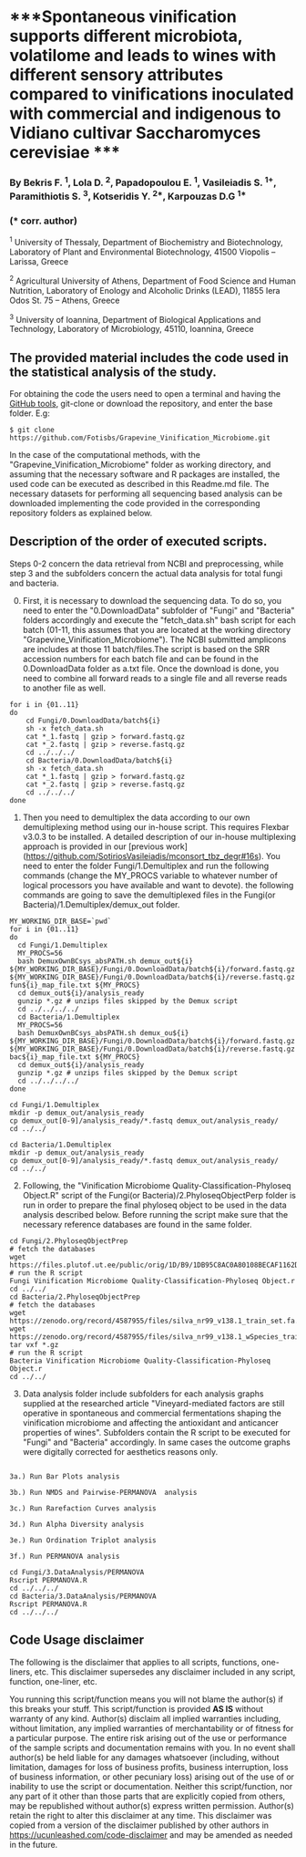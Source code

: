 # ***Spontaneous vinification supports different microbiota, volatilome and leads to wines with different sensory attributes compared to vinifications inoculated with commercial and indigenous to Vidiano cultivar Saccharomyces cerevisiae ***

### By Bekris F. <sup>1</sup>, Lola D. <sup>2</sup>, Papadopoulou E. <sup>1</sup>, Vasileiadis S. <sup>1+</sup>, Paramithiotis S. <sup>3</sup>, Kotseridis Y. <sup>2*</sup>, Karpouzas D.G <sup>1*</sup>

### (\* corr. author)

<sup>1</sup> University of Thessaly, Department of Biochemistry and Biotechnology, Laboratory of Plant and Environmental Biotechnology, 41500 Viopolis – Larissa, Greece

<sup>2</sup> Agricultural University of Athens, Department of Food Science and Human Nutrition, Laboratory of Enology and Alcoholic Drinks (LEAD),  11855 Iera Odos St. 75 – Athens, Greece

<sup>3</sup> University of Ioannina, Department of Biological Applications and Technology, Laboratory of Microbiology, 45110, Ioannina, Greece


## The provided material includes the code used in the statistical analysis of the study.

For obtaining the code the users need to open a terminal and having the [GitHub tools](https://github.com/git-guides/install-git), git-clone or download the repository, and enter the base folder. E.g:

```
$ git clone https://github.com/Fotisbs/Grapevine_Vinification_Microbiome.git
```

In the case of the computational methods, with the "Grapevine_Vinification_Microbiome" folder as working directory, and assuming that the necessary software and R packages are installed, the used code can be executed as described in this Readme.md file. The necessary datasets for performing all sequencing based analysis can be downloaded implementing the code provided in the corresponding repository folders as explained below.

## Description of the order of executed scripts.

Steps 0-2 concern the data retrieval from NCBI and preprocessing, while step 3 and the subfolders concern the actual data analysis for total fungi and bacteria. 

0) First, it is necessary to download the sequencing data.
To do so, you need to enter the "0.DownloadData" subfolder of "Fungi" and "Bacteria" folders accordingly and execute the "fetch_data.sh" bash script for each batch (01-11, this assumes that you are located at the working directory "Grapevine_Vinification_Microbiome"). The NCBI submitted amplicons are includes at those 11 batch/files.The script is based on the SRR accession numbers for each batch file and can be found in the 0.DownloadData folder as a.txt file.
Once the download is done, you need to combine all forward reads to a single file and all reverse reads to another file as well.
```
for i in {01..11}
do
	cd Fungi/0.DownloadData/batch${i}
	sh -x fetch_data.sh
	cat *_1.fastq | gzip > forward.fastq.gz
	cat *_2.fastq | gzip > reverse.fastq.gz
	cd ../../../
	cd Bacteria/0.DownloadData/batch${i}
	sh -x fetch_data.sh
	cat *_1.fastq | gzip > forward.fastq.gz
	cat *_2.fastq | gzip > reverse.fastq.gz
	cd ../../../
done
```

1) Then you need to demultiplex the data according to our own demultiplexing method using our in-house script.
This requires Flexbar v3.0.3 to be installed.
A detailed description of our in-house multiplexing approach is provided in our [previous work] (https://github.com/SotiriosVasileiadis/mconsort_tbz_degr#16s).
You need to enter the folder Fungi/1.Demultiplex and run the following commands (change the MY_PROCS variable to whatever number of logical processors you have available and want to devote).
the following commands are going to save the demultiplexed files in the Fungi(or Bacteria)/1.Demultiplex/demux_out folder.
```
MY_WORKING_DIR_BASE=`pwd`
for i in {01..11}
do
  cd Fungi/1.Demultiplex
  MY_PROCS=56
  bash DemuxOwnBCsys_absPATH.sh demux_out${i} ${MY_WORKING_DIR_BASE}/Fungi/0.DownloadData/batch${i}/forward.fastq.gz ${MY_WORKING_DIR_BASE}/Fungi/0.DownloadData/batch${i}/reverse.fastq.gz fun${i}_map_file.txt ${MY_PROCS}
  cd demux_out${i}/analysis_ready
  gunzip *.gz # unzips files skipped by the Demux script
  cd ../../../../
  cd Bacteria/1.Demultiplex
  MY_PROCS=56
  bash DemuxOwnBCsys_absPATH.sh demux_ou${i} ${MY_WORKING_DIR_BASE}/Fungi/0.DownloadData/batch${i}/forward.fastq.gz ${MY_WORKING_DIR_BASE}/Fungi/0.DownloadData/batch${i}/reverse.fastq.gz bac${i}_map_file.txt ${MY_PROCS}
  cd demux_out${i}/analysis_ready
  gunzip *.gz # unzips files skipped by the Demux script
  cd ../../../../
done

cd Fungi/1.Demultiplex
mkdir -p demux_out/analysis_ready
cp demux_out[0-9]/analysis_ready/*.fastq demux_out/analysis_ready/
cd ../../

cd Bacteria/1.Demultiplex
mkdir -p demux_out/analysis_ready
cp demux_out[0-9]/analysis_ready/*.fastq demux_out/analysis_ready/
cd ../../
```
2) Following, the "Vinification Microbiome Quality-Classification-Phyloseq Object.R" script of the Fungi(or Bacteria)/2.PhyloseqObjectPerp folder is run in order to prepare the final phyloseq object to be used in the data analysis described below. Before running the script make sure that the necessary reference databases are found in the same folder.
```
cd Fungi/2.PhyloseqObjectPrep
# fetch the databases
wget https://files.plutof.ut.ee/public/orig/1D/B9/1DB95C8AC0A80108BECAF1162D761A8D379AF43E2A4295A3EF353DD1632B645B.gz
# run the R script
Fungi Vinification Microbiome Quality-Classification-Phyloseq Object.r
cd ../../
cd Bacteria/2.PhyloseqObjectPrep
# fetch the databases
wget https://zenodo.org/record/4587955/files/silva_nr99_v138.1_train_set.fa.gz
wget https://zenodo.org/record/4587955/files/silva_nr99_v138.1_wSpecies_train_set.fa.gz
tar vxf *.gz
# run the R script
Bacteria Vinification Microbiome Quality-Classification-Phyloseq Object.r
cd ../../
```
3) Data analysis folder include subfolders for each analysis graphs supplied at the researched article "Vineyard-mediated factors are still operative in spontaneous and commercial fermentations shaping the vinification microbiome and affecting the antioxidant and anticancer properties of wines". Subfolders contain the R script to be executed for "Fungi" and "Bacteria" accordingly. In same cases the outcome graphs were digitally corrected for aesthetics reasons only. 
```

3a.) Run Bar Plots analysis

3b.) Run NMDS and Pairwise-PERMANOVA  analysis

3c.) Run Rarefaction Curves analysis

3d.) Run Alpha Diversity analysis

3e.) Run Ordination Triplot analysis

3f.) Run PERMANOVA analysis

cd Fungi/3.DataAnalysis/PERMANOVA
Rscript PERMANOVA.R
cd ../../../
cd Bacteria/3.DataAnalysis/PERMANOVA
Rscript PERMANOVA.R
cd ../../../
```


## Code Usage disclaimer<a name="disclaimer"></a>

The following is the disclaimer that applies to all scripts, functions, one-liners, etc. This disclaimer supersedes any disclaimer included in any script, function, one-liner, etc.

You running this script/function means you will not blame the author(s) if this breaks your stuff. This script/function is provided **AS IS** without warranty of any kind. Author(s) disclaim all implied warranties including, without limitation, any implied warranties of merchantability or of fitness for a particular purpose. The entire risk arising out of the use or performance of the sample scripts and documentation remains with you. In no event shall author(s) be held liable for any damages whatsoever (including, without limitation, damages for loss of business profits, business interruption, loss of business information, or other pecuniary loss) arising out of the use of or inability to use the script or documentation. Neither this script/function, nor any part of it other than those parts that are explicitly copied from others, may be republished without author(s) express written permission. Author(s) retain the right to alter this disclaimer at any time. This disclaimer was copied from a version of the disclaimer published by other authors in https://ucunleashed.com/code-disclaimer and may be amended as needed in the future.
